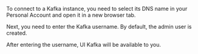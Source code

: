 To connect to a Kafka instance, you need to select its DNS name in your Personal Account and open it in a new browser tab.

Next, you need to enter the Kafka username. By default, the admin user is created.

After entering the username, UI Kafka will be available to you.
